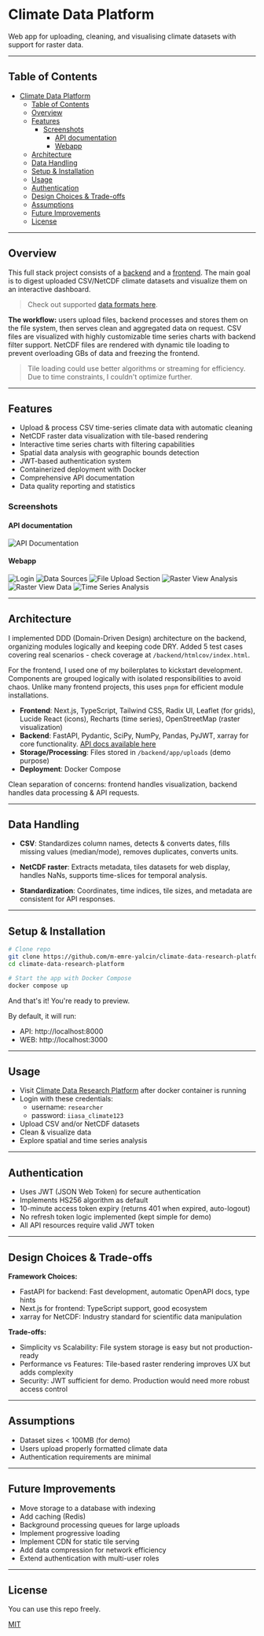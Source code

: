 # Climate Data Platform

Web app for uploading, cleaning, and visualising climate datasets with support for raster data.

---

## Table of Contents

- [Climate Data Platform](#climate-data-platform)
  - [Table of Contents](#table-of-contents)
  - [Overview](#overview)
  - [Features](#features)
    - [Screenshots](#screenshots)
      - [API documentation](#api-documentation)
      - [Webapp](#webapp)
  - [Architecture](#architecture)
  - [Data Handling](#data-handling)
  - [Setup \& Installation](#setup--installation)
  - [Usage](#usage)
  - [Authentication](#authentication)
  - [Design Choices \& Trade-offs](#design-choices--trade-offs)
  - [Assumptions](#assumptions)
  - [Future Improvements](#future-improvements)
  - [License](#license)

---

## Overview

This full stack project consists of a [backend](https://github.com/m-emre-yalcin/climate-data-research-platform/tree/main/backend) and a [frontend](https://github.com/m-emre-yalcin/climate-data-research-platform/tree/main/frontend). The main goal is to digest uploaded CSV/NetCDF climate datasets and visualize them on an interactive dashboard.

> Check out supported [data formats here](https://github.com/m-emre-yalcin/climate-data-research-platform/tree/main/backend/tests/data).

**The workflow:** users upload files, backend processes and stores them on the file system, then serves clean and aggregated data on request. CSV files are visualized with highly customizable time series charts with backend filter support. NetCDF files are rendered with dynamic tile loading to prevent overloading GBs of data and freezing the frontend.

> Tile loading could use better algorithms or streaming for efficiency. Due to time constraints, I couldn't optimize further.

---

## Features

- Upload & process CSV time-series climate data with automatic cleaning
- NetCDF raster data visualization with tile-based rendering
- Interactive time series charts with filtering capabilities
- Spatial data analysis with geographic bounds detection
- JWT-based authentication system
- Containerized deployment with Docker
- Comprehensive API documentation
- Data quality reporting and statistics

### Screenshots

#### API documentation

![API Documentation](https://github.com/m-emre-yalcin/climate-data-research-platform/blob/main/screenshots/api_docs.png?raw=true)

#### Webapp

![Login](https://github.com/m-emre-yalcin/climate-data-research-platform/blob/main/screenshots/login_page.png?raw=true)
![Data Sources](https://github.com/m-emre-yalcin/climate-data-research-platform/blob/main/screenshots/data_sources.png?raw=true)
![File Upload Section](https://github.com/m-emre-yalcin/climate-data-research-platform/blob/main/screenshots/file_upload_section.png?raw=true)
![Raster View Analysis](https://github.com/m-emre-yalcin/climate-data-research-platform/blob/main/screenshots/raster_view_analysis.png?raw=true)
![Raster View Data](https://github.com/m-emre-yalcin/climate-data-research-platform/blob/main/screenshots/raster_view_spatial_data.png?raw=true)
![Time Series Analysis](https://github.com/m-emre-yalcin/climate-data-research-platform/blob/main/screenshots/time_series_analysis.png?raw=true)

---

## Architecture

I implemented DDD (Domain-Driven Design) architecture on the backend, organizing modules logically and keeping code DRY. Added 5 test cases covering real scenarios - check coverage at `/backend/htmlcov/index.html`.

For the frontend, I used one of my boilerplates to kickstart development. Components are grouped logically with isolated responsibilities to avoid chaos. Unlike many frontend projects, this uses `pnpm` for efficient module installations.

- **Frontend**: Next.js, TypeScript, Tailwind CSS, Radix UI, Leaflet (for grids), Lucide React (icons), Recharts (time series), OpenStreetMap (raster visualization)
- **Backend**: FastAPI, Pydantic, SciPy, NumPy, Pandas, PyJWT, xarray for core functionality. [API docs available here](https://github.com/m-emre-yalcin/climate-data-research-platform/tree/main/screenshots/api_docs.png)
- **Storage/Processing**: Files stored in `/backend/app/uploads` (demo purpose)
- **Deployment**: Docker Compose

Clean separation of concerns: frontend handles visualization, backend handles data processing & API requests.

---

## Data Handling

- **CSV**: Standardizes column names, detects & converts dates, fills missing values (median/mode), removes duplicates, converts units.

- **NetCDF raster**: Extracts metadata, tiles datasets for web display, handles NaNs, supports time-slices for temporal analysis.

- **Standardization**: Coordinates, time indices, tile sizes, and metadata are consistent for API responses.

---

## Setup & Installation

```bash
# Clone repo
git clone https://github.com/m-emre-yalcin/climate-data-research-platform
cd climate-data-research-platform

# Start the app with Docker Compose
docker compose up
```

And that's it! You're ready to preview.

By default, it will run:

- API: http://localhost:8000
- WEB: http://localhost:3000

---

## Usage

- Visit [Climate Data Research Platform](http://localhost:3000) after docker container is running
- Login with these credentials:
  - username: `researcher`
  - password: `iiasa_climate123`
- Upload CSV and/or NetCDF datasets
- Clean & visualize data
- Explore spatial and time series analysis

---

## Authentication

- Uses JWT (JSON Web Token) for secure authentication
- Implements HS256 algorithm as default
- 10-minute access token expiry (returns 401 when expired, auto-logout)
- No refresh token logic implemented (kept simple for demo)
- All API resources require valid JWT token

---

## Design Choices & Trade-offs

**Framework Choices:**

- FastAPI for backend: Fast development, automatic OpenAPI docs, type hints
- Next.js for frontend: TypeScript support, good ecosystem
- xarray for NetCDF: Industry standard for scientific data manipulation

**Trade-offs:**

- Simplicity vs Scalability: File system storage is easy but not production-ready
- Performance vs Features: Tile-based raster rendering improves UX but adds complexity
- Security: JWT sufficient for demo. Production would need more robust access control

---

## Assumptions

- Dataset sizes < 100MB (for demo)
- Users upload properly formatted climate data
- Authentication requirements are minimal

---

## Future Improvements

- Move storage to a database with indexing
- Add caching (Redis)
- Background processing queues for large uploads
- Implement progressive loading
- Implement CDN for static tile serving
- Add data compression for network efficiency
- Extend authentication with multi-user roles

---

## License

You can use this repo freely.

[MIT](https://github.com/m-emre-yalcin/climate-data-research-platform/blob/main/LICENSE)
